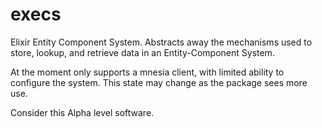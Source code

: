# execs
Elixir Entity Component System. Abstracts away the mechanisms used to store, lookup, and retrieve data in an Entity-Component System.

At the moment only supports a mnesia client, with limited ability to configure the system. This state may change as the package sees more use.

Consider this Alpha level software.
